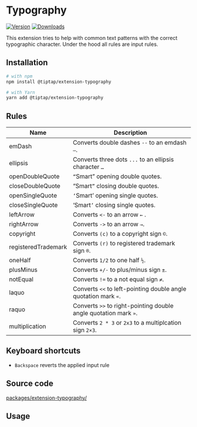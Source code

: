 # Typography
[![Version](https://img.shields.io/npm/v/@tiptap/extension-typography.svg?label=version)](https://www.npmjs.com/package/@tiptap/extension-typography)
[![Downloads](https://img.shields.io/npm/dm/@tiptap/extension-typography.svg)](https://npmcharts.com/compare/@tiptap/extension-typography?minimal=true)

This extension tries to help with common text patterns with the correct typographic character. Under the hood all rules are input rules.

## Installation
```bash
# with npm
npm install @tiptap/extension-typography

# with Yarn
yarn add @tiptap/extension-typography
```

## Rules
| Name                    | Description                                                      |
| ----------------------- | ---------------------------------------------------------------- |
| emDash                  | Converts double dashes `--` to an emdash `—`.                    |
| ellipsis                | Converts three dots `...` to an ellipsis character `…`           |
| openDoubleQuote         | `“`Smart” opening double quotes.                                 |
| closeDoubleQuote        | “Smart`”` closing double quotes.                                 |
| openSingleQuote         | `‘`Smart’ opening single quotes.                                 |
| closeSingleQuote        | ‘Smart`’` closing single quotes.                                 |
| leftArrow               | Converts <code><&dash;</code> to an arrow `←` .                  |
| rightArrow              | Converts <code>&dash;></code> to an arrow `→`.                   |
| copyright               | Converts `(c)` to a copyright sign `©`.                          |
| registeredTrademark     | Converts `(r)` to registered trademark sign `®`.                 |
| oneHalf                 | Converts `1/2` to one half `½`.                                  |
| plusMinus               | Converts `+/-` to plus/minus sign `±`.                           |
| notEqual                | Converts `!=` to a not equal sign `≠`.                           |
| laquo                   | Converts `<<` to left-pointing double angle quotation mark `«`.  |
| raquo                   | Converts `>>` to right-pointing double angle quotation mark `»`. |
| multiplication          | Converts `2 * 3` or `2x3` to a multiplcation sign `2×3`.        |

## Keyboard shortcuts
* `Backspace` reverts the applied input rule

## Source code
[packages/extension-typography/](https://github.com/ueberdosis/tiptap-next/blob/main/packages/extension-typography/)

## Usage
<demo name="Extensions/Typography" highlight="12,31" />

